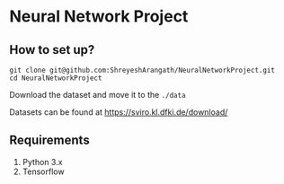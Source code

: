 # Neural Network Project

## How to set up? 
```
git clone git@github.com:ShreyeshArangath/NeuralNetworkProject.git
cd NeuralNetworkProject
```
Download the dataset and move it to the `./data`

Datasets can be found at https://sviro.kl.dfki.de/download/

## Requirements 
1. Python 3.x 
2. Tensorflow